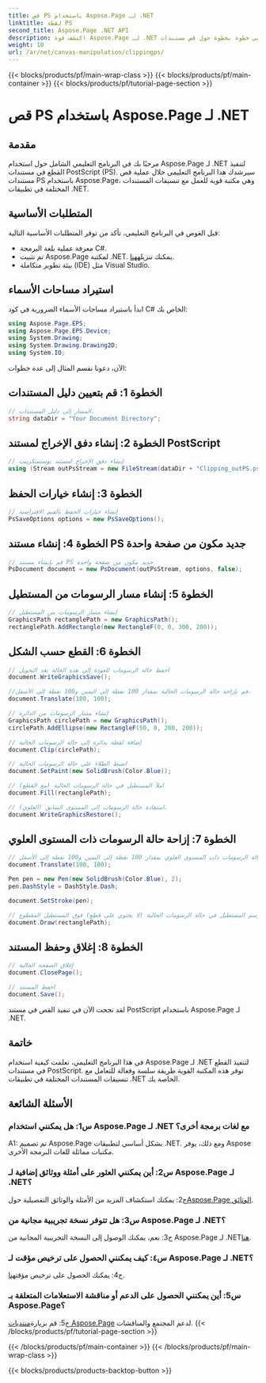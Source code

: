 ```yaml
---
title: قص PS باستخدام Aspose.Page لـ .NET
linktitle: لقطة PS
second_title: Aspose.Page .NET API
description: اكتشف قوة Aspose.Page لـ .NET في هذا البرنامج التعليمي خطوة بخطوة حول قص مستندات PostScript. تعلم كيفية تحسين قدرات معالجة المستندات الخاصة بك دون عناء.
weight: 10
url: /ar/net/canvas-manipulation/clippingps/
---
```


{{< blocks/products/pf/main-wrap-class >}}
{{< blocks/products/pf/main-container >}}
{{< blocks/products/pf/tutorial-page-section >}}

# قص PS باستخدام Aspose.Page لـ .NET

## مقدمة

مرحبًا بك في البرنامج التعليمي الشامل حول استخدام Aspose.Page لـ .NET لتنفيذ القطع في مستندات PostScript (PS). سيرشدك هذا البرنامج التعليمي خلال عملية قص مستندات PS باستخدام Aspose.Page، وهي مكتبة قوية للعمل مع تنسيقات المستندات المختلفة في تطبيقات .NET.

## المتطلبات الأساسية

قبل الغوص في البرنامج التعليمي، تأكد من توفر المتطلبات الأساسية التالية:

- معرفة عملية بلغة البرمجة C#.
-  تم تثبيت Aspose.Page لمكتبة .NET. يمكنك تنزيله[هنا](https://releases.aspose.com/page/net/).
- بيئة تطوير متكاملة (IDE) مثل Visual Studio.

## استيراد مساحات الأسماء

ابدأ باستيراد مساحات الأسماء الضرورية في كود C# الخاص بك:

```csharp
using Aspose.Page.EPS;
using Aspose.Page.EPS.Device;
using System.Drawing;
using System.Drawing.Drawing2D;
using System.IO;
```

الآن، دعونا نقسم المثال إلى عدة خطوات:

## الخطوة 1: قم بتعيين دليل المستندات

```csharp
// المسار إلى دليل المستندات.
string dataDir = "Your Document Directory";
```

## الخطوة 2: إنشاء دفق الإخراج لمستند PostScript

```csharp
// إنشاء دفق الإخراج لمستند بوستسكريبت
using (Stream outPsStream = new FileStream(dataDir + "Clipping_outPS.ps", FileMode.Create))
```

## الخطوة 3: إنشاء خيارات الحفظ

```csharp
// إنشاء خيارات الحفظ بالقيم الافتراضية
PsSaveOptions options = new PsSaveOptions();
```

## الخطوة 4: إنشاء مستند PS جديد مكون من صفحة واحدة

```csharp
// قم بإنشاء مستند PS جديد مكون من صفحة واحدة
PsDocument document = new PsDocument(outPsStream, options, false);
```

## الخطوة 5: إنشاء مسار الرسومات من المستطيل

```csharp
// إنشاء مسار الرسومات من المستطيل
GraphicsPath rectanglePath = new GraphicsPath();
rectanglePath.AddRectangle(new RectangleF(0, 0, 300, 200));
```

## الخطوة 6: القطع حسب الشكل

```csharp
// احفظ حالة الرسومات للعودة إلى هذه الحالة بعد التحويل
document.WriteGraphicsSave();

//قم بإزاحة حالة الرسومات الحالية بمقدار 100 نقطة إلى اليمين و100 نقطة إلى الأسفل.
document.Translate(100, 100);

// إنشاء مسار الرسومات من الدائرة
GraphicsPath circlePath = new GraphicsPath();
circlePath.AddEllipse(new RectangleF(50, 0, 200, 200));

// إضافة لقطة بدائرة إلى حالة الرسومات الحالية
document.Clip(circlePath);

// اضبط الطلاء على حالة الرسومات الحالية
document.SetPaint(new SolidBrush(Color.Blue));

// املأ المستطيل في حالة الرسومات الحالية (مع القطع)
document.Fill(rectanglePath);

// استعادة حالة الرسومات إلى المستوى السابق (العلوي).
document.WriteGraphicsRestore();
```

## الخطوة 7: إزاحة حالة الرسومات ذات المستوى العلوي

```csharp
// قم بإزاحة حالة الرسومات ذات المستوى العلوي بمقدار 100 نقطة إلى اليمين و100 نقطة إلى الأسفل.
document.Translate(100, 100);

Pen pen = new Pen(new SolidBrush(Color.Blue), 2);
pen.DashStyle = DashStyle.Dash;

document.SetStroke(pen);

// ارسم المستطيل في حالة الرسومات الحالية (لا يحتوي على قطع) فوق المستطيل المقطوع
document.Draw(rectanglePath);
```

## الخطوة 8: إغلاق وحفظ المستند

```csharp
// إغلاق الصفحة الحالية
document.ClosePage();

// احفظ المستند
document.Save();
```

لقد نجحت الآن في تنفيذ القص في مستند PostScript باستخدام Aspose.Page لـ .NET.

## خاتمة

في هذا البرنامج التعليمي، تعلمت كيفية استخدام Aspose.Page لـ .NET لتنفيذ القطع في مستندات PostScript. توفر هذه المكتبة القوية طريقة سلسة وفعالة للتعامل مع تنسيقات المستندات المختلفة في تطبيقات .NET الخاصة بك.

## الأسئلة الشائعة

### س1: هل يمكنني استخدام Aspose.Page لـ .NET مع لغات برمجة أخرى؟

A1: تم تصميم Aspose.Page بشكل أساسي لتطبيقات .NET. ومع ذلك، يوفر Aspose مكتبات مماثلة للغات البرمجة الأخرى.

### س2: أين يمكنني العثور على أمثلة ووثائق إضافية لـ Aspose.Page لـ .NET؟

 ج2: يمكنك استكشاف المزيد من الأمثلة والوثائق التفصيلية حول[Aspose.Page الوثائق](https://reference.aspose.com/page/net/).

### س3: هل تتوفر نسخة تجريبية مجانية من Aspose.Page لـ .NET؟

 ج3: نعم، يمكنك الوصول إلى النسخة التجريبية المجانية من Aspose.Page لـ .NET[هنا](https://releases.aspose.com/).

### س٤: كيف يمكنني الحصول على ترخيص مؤقت لـ Aspose.Page لـ .NET؟

 ج4: يمكنك الحصول على ترخيص مؤقت[هنا](https://purchase.aspose.com/temporary-license/).

### س5: أين يمكنني الحصول على الدعم أو مناقشة الاستعلامات المتعلقة بـ Aspose.Page؟

 ج5: قم بزيارة[منتديات Aspose.Page](https://forum.aspose.com/c/page/39) لدعم المجتمع والمناقشات.
{{< /blocks/products/pf/tutorial-page-section >}}

{{< /blocks/products/pf/main-container >}}
{{< /blocks/products/pf/main-wrap-class >}}

{{< blocks/products/products-backtop-button >}}
